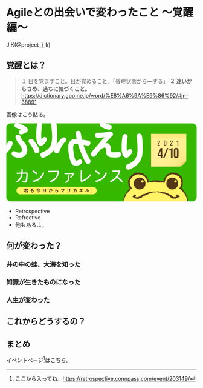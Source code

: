 # Agileとの出会いで変わったこと 〜覚醒編〜

<div class="flushright">J.K(@project_j_k)</div>

## 覚醒とは？
> １ 目を覚ますこと。目が覚めること。「昏睡状態から―する」
> **２ 迷いからさめ、過ちに気づくこと。**
https://dictionary.goo.ne.jp/word/%E8%A6%9A%E9%86%92/#jn-38891

画像はこう貼る。

![イベントキービジュアル](images/chap-dummy/img.png?scale=0.5)

* Retrospective
* Refrective
* 他もあるよ。

## 何が変わった？
### 井の中の蛙、大海を知った
### 知識が生きたものになった
### 人生が変わった

## これからどうするの？
## まとめ

イベントページ[^event]はこちら。

[^event]: ここから入ってね。https://retrospective.connpass.com/event/203149/

